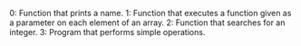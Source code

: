 0: Function that prints a name.
1: Function that executes a function given as a parameter on each element of an array.
2: Function that searches for an integer.
3: Program that performs simple operations.
